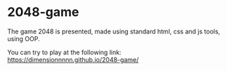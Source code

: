 # 2048-game

The game 2048 is presented, made using standard html, css and js tools, using OOP.


You can try to play at the following link: https://dimensionnnnn.github.io/2048-game/
